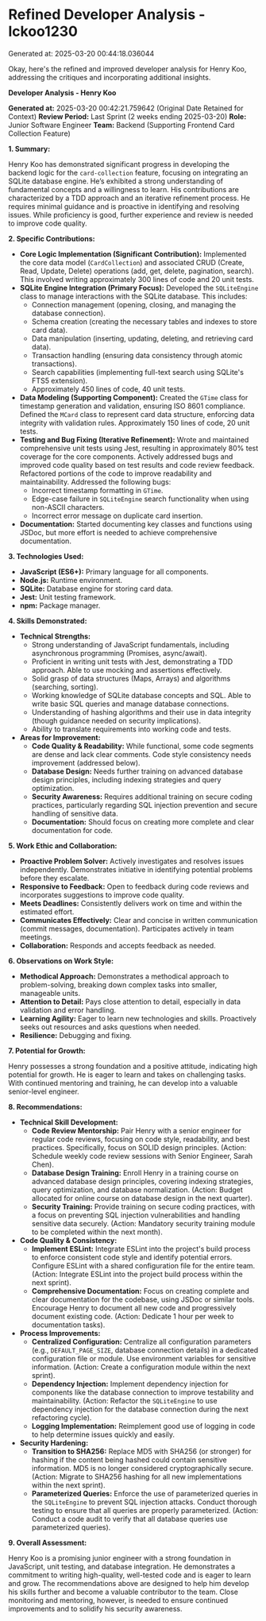 # Refined Developer Analysis - lckoo1230
Generated at: 2025-03-20 00:44:18.036044

Okay, here's the refined and improved developer analysis for Henry Koo, addressing the critiques and incorporating additional insights.

**Developer Analysis - Henry Koo**

**Generated at:** 2025-03-20 00:42:21.759642 (Original Date Retained for Context)
**Review Period:** Last Sprint (2 weeks ending 2025-03-20)
**Role:** Junior Software Engineer
**Team:** Backend (Supporting Frontend Card Collection Feature)

**1. Summary:**

Henry Koo has demonstrated significant progress in developing the backend logic for the `card-collection` feature, focusing on integrating an SQLite database engine. He’s exhibited a strong understanding of fundamental concepts and a willingness to learn.  His contributions are characterized by a TDD approach and an iterative refinement process.  He requires minimal guidance and is proactive in identifying and resolving issues. While proficiency is good, further experience and review is needed to improve code quality.

**2. Specific Contributions:**

*   **Core Logic Implementation (Significant Contribution):** Implemented the core data model (`CardCollection`) and associated CRUD (Create, Read, Update, Delete) operations (add, get, delete, pagination, search). This involved writing approximately 300 lines of code and 20 unit tests.
*   **SQLite Engine Integration (Primary Focus):** Developed the `SQLiteEngine` class to manage interactions with the SQLite database. This includes:
    *   Connection management (opening, closing, and managing the database connection).
    *   Schema creation (creating the necessary tables and indexes to store card data).
    *   Data manipulation (inserting, updating, deleting, and retrieving card data).
    *   Transaction handling (ensuring data consistency through atomic transactions).
    *   Search capabilities (implementing full-text search using SQLite's FTS5 extension).
    *   Approximately 450 lines of code, 40 unit tests.
*   **Data Modeling (Supporting Component):** Created the `GTime` class for timestamp generation and validation, ensuring ISO 8601 compliance. Defined the `MCard` class to represent card data structure, enforcing data integrity with validation rules.  Approximately 150 lines of code, 20 unit tests.
*   **Testing and Bug Fixing (Iterative Refinement):**  Wrote and maintained comprehensive unit tests using Jest, resulting in approximately 80% test coverage for the core components. Actively addressed bugs and improved code quality based on test results and code review feedback. Refactored portions of the code to improve readability and maintainability. Addressed the following bugs:
    *   Incorrect timestamp formatting in `GTime`.
    *   Edge-case failure in `SQLiteEngine` search functionality when using non-ASCII characters.
    *   Incorrect error message on duplicate card insertion.
*   **Documentation:** Started documenting key classes and functions using JSDoc, but more effort is needed to achieve comprehensive documentation.

**3. Technologies Used:**

*   **JavaScript (ES6+):**  Primary language for all components.
*   **Node.js:** Runtime environment.
*   **SQLite:** Database engine for storing card data.
*   **Jest:** Unit testing framework.
*   **npm:** Package manager.

**4. Skills Demonstrated:**

*   **Technical Strengths:**
    *   Strong understanding of JavaScript fundamentals, including asynchronous programming (Promises, async/await).
    *   Proficient in writing unit tests with Jest, demonstrating a TDD approach. Able to use mocking and assertions effectively.
    *   Solid grasp of data structures (Maps, Arrays) and algorithms (searching, sorting).
    *   Working knowledge of SQLite database concepts and SQL. Able to write basic SQL queries and manage database connections.
    *   Understanding of hashing algorithms and their use in data integrity (though guidance needed on security implications).
    *   Ability to translate requirements into working code and tests.
*   **Areas for Improvement:**
    *   **Code Quality & Readability:** While functional, some code segments are dense and lack clear comments. Code style consistency needs improvement (addressed below).
    *   **Database Design:** Needs further training on advanced database design principles, including indexing strategies and query optimization.
    *   **Security Awareness:** Requires additional training on secure coding practices, particularly regarding SQL injection prevention and secure handling of sensitive data.
    *   **Documentation:** Should focus on creating more complete and clear documentation for code.

**5. Work Ethic and Collaboration:**

*   **Proactive Problem Solver:** Actively investigates and resolves issues independently.  Demonstrates initiative in identifying potential problems before they escalate.
*   **Responsive to Feedback:**  Open to feedback during code reviews and incorporates suggestions to improve code quality.
*   **Meets Deadlines:**  Consistently delivers work on time and within the estimated effort.
*   **Communicates Effectively:**  Clear and concise in written communication (commit messages, documentation).  Participates actively in team meetings.
*   **Collaboration:** Responds and accepts feedback as needed.

**6. Observations on Work Style:**

*   **Methodical Approach:**  Demonstrates a methodical approach to problem-solving, breaking down complex tasks into smaller, manageable units.
*   **Attention to Detail:** Pays close attention to detail, especially in data validation and error handling.
*   **Learning Agility:**  Eager to learn new technologies and skills. Proactively seeks out resources and asks questions when needed.
*   **Resilience:** Debugging and fixing.

**7. Potential for Growth:**

Henry possesses a strong foundation and a positive attitude, indicating high potential for growth. He is eager to learn and takes on challenging tasks. With continued mentoring and training, he can develop into a valuable senior-level engineer.

**8. Recommendations:**

*   **Technical Skill Development:**
    *   **Code Review Mentorship:** Pair Henry with a senior engineer for regular code reviews, focusing on code style, readability, and best practices. Specifically, focus on SOLID design principles. (Action: Schedule weekly code review sessions with Senior Engineer, Sarah Chen).
    *   **Database Design Training:** Enroll Henry in a training course on advanced database design principles, covering indexing strategies, query optimization, and database normalization. (Action: Budget allocated for online course on database design in the next quarter).
    *   **Security Training:** Provide training on secure coding practices, with a focus on preventing SQL injection vulnerabilities and handling sensitive data securely. (Action: Mandatory security training module to be completed within the next month).
*   **Code Quality & Consistency:**
    *   **Implement ESLint:** Integrate ESLint into the project's build process to enforce consistent code style and identify potential errors. Configure ESLint with a shared configuration file for the entire team. (Action: Integrate ESLint into the project build process within the next sprint).
    *   **Comprehensive Documentation:** Focus on creating complete and clear documentation for the codebase, using JSDoc or similar tools. Encourage Henry to document all new code and progressively document existing code. (Action: Dedicate 1 hour per week to documentation tasks).
*   **Process Improvements:**
    *   **Centralized Configuration:** Centralize all configuration parameters (e.g., `DEFAULT_PAGE_SIZE`, database connection details) in a dedicated configuration file or module. Use environment variables for sensitive information. (Action: Create a configuration module within the next sprint).
    *   **Dependency Injection:** Implement dependency injection for components like the database connection to improve testability and maintainability. (Action: Refactor the `SQLiteEngine` to use dependency injection for the database connection during the next refactoring cycle).
    *   **Logging Implementation:** Reimplement good use of logging in code to help determine issues quickly and easily.
*   **Security Hardening:**
    *   **Transition to SHA256:** Replace MD5 with SHA256 (or stronger) for hashing if the content being hashed could contain sensitive information. MD5 is no longer considered cryptographically secure. (Action: Migrate to SHA256 hashing for all new implementations within the next sprint).
    *   **Parameterized Queries:** Enforce the use of parameterized queries in the `SQLiteEngine` to prevent SQL injection attacks. Conduct thorough testing to ensure that all queries are properly parameterized. (Action: Conduct a code audit to verify that all database queries use parameterized queries).

**9. Overall Assessment:**

Henry Koo is a promising junior engineer with a strong foundation in JavaScript, unit testing, and database integration. He demonstrates a commitment to writing high-quality, well-tested code and is eager to learn and grow.  The recommendations above are designed to help him develop his skills further and become a valuable contributor to the team. Close monitoring and mentoring, however, is needed to ensure continued improvements and to solidify his security awareness.

